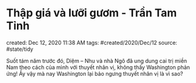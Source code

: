 ---
---

# Thập giá và lưỡi gươm - Trần Tam Tỉnh

created: Dec 12, 2020 11:38 AM
tags: #created/2020/Dec/12
source: #state/tidy 

Suốt tám năm trước đó, Diệm – Nhu và nhà Ngô đã ung dung cai trị miền Nam theo cách của mình với thuyết nhân vị, không thấy Washington phản ứng! Ấy vậy mà nay Washington lại bảo ngưng thuyết nhân vị là vì sao?